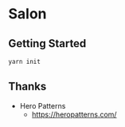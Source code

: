 # Salon

## Getting Started

```sh
yarn init
```

## Thanks

- Hero Patterns
  - https://heropatterns.com/
